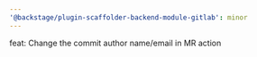 ```yaml
---
'@backstage/plugin-scaffolder-backend-module-gitlab': minor
---
```


feat: Change the commit author name/email in MR action
